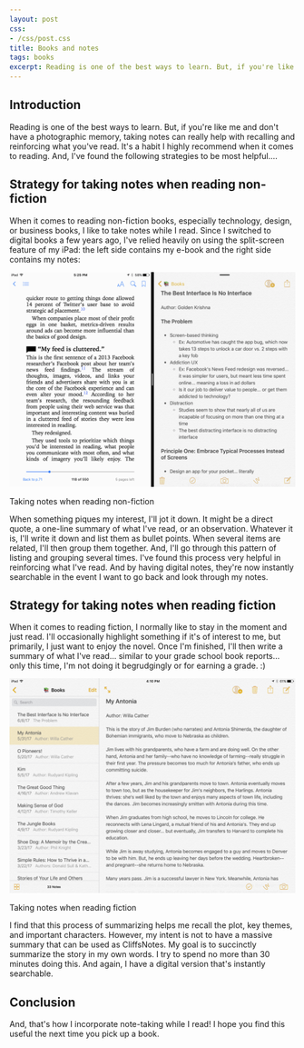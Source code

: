 ```yaml
---
layout: post
css:
- /css/post.css
title: Books and notes
tags: books
excerpt: Reading is one of the best ways to learn. But, if you're like me and don't have a photographic memory, taking notes can really help with recalling and reinforcing what you've read. It's a habit I highly recommend when it comes to reading. And, I've found the following strategies to be most helpful.
---
```


## Introduction

Reading is one of the best ways to learn. But, if you're like me and don't have a photographic memory, taking notes can really help with recalling and reinforcing what you've read. It's a habit I highly recommend when it comes to reading. And, I've found the following strategies to be most helpful....

## Strategy for taking notes when reading non-fiction

When it comes to reading non-fiction books, especially technology, design, or business books, I like to take notes while I read. Since I switched to digital books a few years ago, I've relied heavily on using the split-screen feature of my iPad: the left side contains my e-book and the right side contains my notes:

<div class="thumbnail">
  <img src="/assets/img/books-and-notes/books-and-notes-non-fiction.PNG" alt="Taking notes when reading non-fiction" class="img-responsive">
  <div class="caption text-center">
    <p>Taking notes when reading non-fiction</p>
  </div>
</div>

When something piques my interest, I'll jot it down. It might be a direct quote, a one-line summary of what I've read, or an observation. Whatever it is, I'll write it down and list them as bullet points. When several items are related, I'll then group them together. And, I'll go through this pattern of listing and grouping several times. I've found this process very helpful in reinforcing what I've read. And by having digital notes, they're now instantly searchable in the event I want to go back and look through my notes.

## Strategy for taking notes when reading fiction

When it comes to reading fiction, I normally like to stay in the moment and just read. I'll occasionally highlight something if it's of interest to me, but primarily, I just want to enjoy the novel. Once I'm finished, I'll then write a summary of what I've read... similar to your grade school book reports... only this time, I'm not doing it begrudgingly or for earning a grade. :)

<div class="thumbnail">
  <img src="/assets/img/books-and-notes/books-and-notes-fiction.PNG" alt="Taking notes when reading fiction" class="img-responsive">
  <div class="caption text-center">
    <p>Taking notes when reading fiction</p>
  </div>
</div>

I find that this process of summarizing helps me recall the plot, key themes, and important characters. However, my intent is not to have a massive summary that can be used as CliffsNotes. My goal is to succinctly summarize the story in my own words. I try to spend no more than 30 minutes doing this. And again, I have a digital version that's instantly searchable.

## Conclusion

And, that's how I incorporate note-taking while I read! I hope you find this useful the next time you pick up a book.